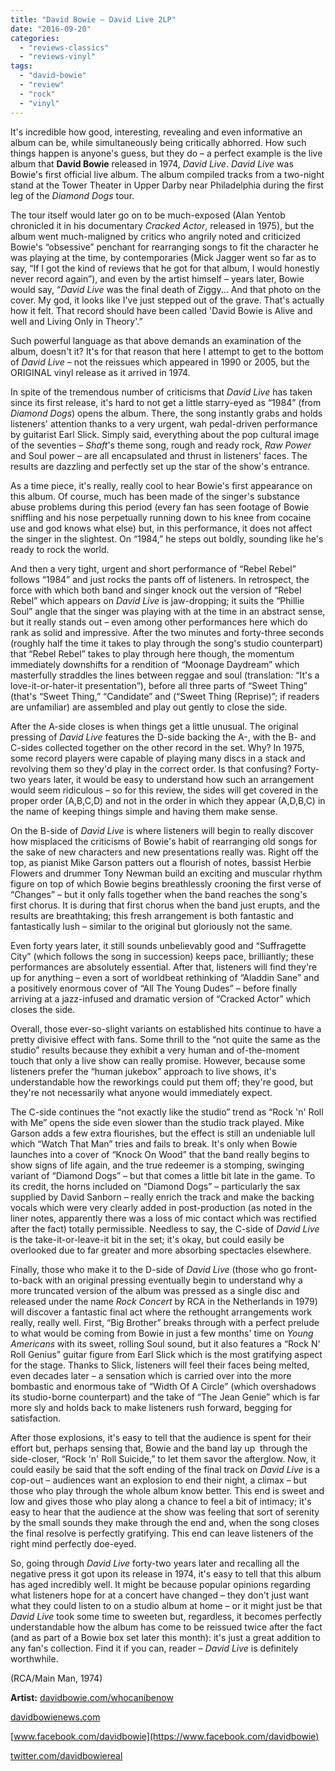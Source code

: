 ```yaml
---
title: "David Bowie – David Live 2LP"
date: "2016-09-20"
categories: 
  - "reviews-classics"
  - "reviews-vinyl"
tags: 
  - "david-bowie"
  - "review"
  - "rock"
  - "vinyl"
---
```


It's incredible how good, interesting, revealing and even informative an album can be, while simultaneously being critically abhorred. How such things happen is anyone's guess, but they do – a perfect example is the live album that **David Bowie** released in 1974, _David Live_. _David Live_ was Bowie's first official live album. The album compiled tracks from a two-night stand at the Tower Theater in Upper Darby near Philadelphia during the first leg of the _Diamond Dogs_ tour.

The tour itself would later go on to be much-exposed (Alan Yentob chronicled it in his documentary _Cracked Actor_, released in 1975), but the album went much-maligned by critics who angrily noted and criticized Bowie's “obsessive” penchant for rearranging songs to fit the character he was playing at the time, by contemporaries (Mick Jagger went so far as to say, “If I got the kind of reviews that he got for that album, I would honestly never record again”), and even by the artist himself – years later, Bowie would say, “_David Live_ was the final death of Ziggy... And that photo on the cover. My god, it looks like I've just stepped out of the grave. That's actually how it felt. That record should have been called 'David Bowie is Alive and well and Living Only in Theory'.”

Such powerful language as that above demands an examination of the album, doesn't it? It's for that reason that here I attempt to get to the bottom of _David Live_ – not the reissues which appeared in 1990 or 2005, but the ORIGINAL vinyl release as it arrived in 1974.

In spite of the tremendous number of criticisms that _David Live_ has taken since its first release, it's hard to not get a little starry-eyed as “1984” (from _Diamond Dogs_) opens the album. There, the song instantly grabs and holds listeners' attention thanks to a very urgent, wah pedal-driven performance by guitarist Earl Slick. Simply said, everything about the pop cultural image of the seventies – _Shaft_'s theme song, rough and ready rock, _Raw Power_ and Soul power – are all encapsulated and thrust in listeners' faces. The results are dazzling and perfectly set up the star of the show's entrance.

As a time piece, it's really, really cool to hear Bowie's first appearance on this album. Of course, much has been made of the singer's substance abuse problems during this period (every fan has seen footage of Bowie sniffling and his nose perpetually running down to his knee from cocaine use and god knows what else) but, in this performance, it does not affect the singer in the slightest. On “1984,” he steps out boldly, sounding like he's ready to rock the world.

And then a very tight, urgent and short performance of “Rebel Rebel” follows “1984” and just rocks the pants off of listeners. In retrospect, the force with which both band and singer knock out the version of “Rebel Rebel” which appears on _David Live_ is jaw-dropping; it suits the “Phillie Soul” angle that the singer was playing with at the time in an abstract sense, but it really stands out – even among other performances here which do rank as solid and impressive. After the two minutes and forty-three seconds (roughly half the time it takes to play through the song's studio counterpart) that “Rebel Rebel” takes to play through here though, the momentum immediately downshifts for a rendition of “Moonage Daydream” which masterfully straddles the lines between reggae and soul (translation: “It's a love-it-or-hater-it presentation”), before all three parts of “Sweet Thing” (that's “Sweet Thing,” “Candidate” and (“Sweet Thing (Reprise)”; if readers are unfamiliar) are assembled and play out gently to close the side.

After the A-side closes is when things get a little unusual. The original pressing of _David Live_ features the D-side backing the A-, with the B- and C-sides collected together on the other record in the set. Why? In 1975, some record players were capable of playing many discs in a stack and revolving them so they'd play in the correct order. Is that confusing? Forty-two years later, it would be easy to understand how such an arrangement would seem ridiculous – so for this review, the sides will get covered in the proper order (A,B,C,D) and not in the order in which they appear (A,D,B,C) in the name of keeping things simple and having them make sense.

On the B-side of _David Live_ is where listeners will begin to really discover how misplaced the criticisms of Bowie's habit of rearranging old songs for the sake of new characters and new presentations really was. Right off the top, as pianist Mike Garson patters out a flourish of notes, bassist Herbie Flowers and drummer Tony Newman build an exciting and muscular rhythm figure on top of which Bowie begins breathlessly crooning the first verse of “Changes” – but it only falls together when the band reaches the song's first chorus. It is during that first chorus when the band just erupts, and the results are breathtaking; this fresh arrangement is both fantastic and fantastically lush – similar to the original but gloriously not the same.

Even forty years later, it still sounds unbelievably good and “Suffragette City” (which follows the song in succession) keeps pace, brilliantly; these performances are absolutely essential. After that, listeners will find they're up for anything – even a sort of worldbeat rethinking of “Aladdin Sane” and a positively enormous cover of “All The Young Dudes” – before finally arriving at a jazz-infused and dramatic version of “Cracked Actor” which closes the side.

Overall, those ever-so-slight variants on established hits continue to have a pretty divisive effect with fans. Some thrill to the “not quite the same as the studio” results because they exhibit a very human and of-the-moment touch that only a live show can really promise. However, because some listeners prefer the “human jukebox” approach to live shows, it's understandable how the reworkings could put them off; they're good, but they're not necessarily what anyone would immediately expect.

The C-side continues the “not exactly like the studio” trend as “Rock 'n' Roll with Me” opens the side even slower than the studio track played. Mike Garson adds a few extra flourishes, but the effect is still an undeniable lull which “Watch That Man” tries and fails to break. It's only when Bowie launches into a cover of “Knock On Wood” that the band really begins to show signs of life again, and the true redeemer is a stomping, swinging variant of “Diamond Dogs” – but that comes a little bit late in the game. To its credit, the horns included on “Diamond Dogs” – particularly the sax supplied by David Sanborn – really enrich the track and make the backing vocals which were very clearly added in post-production (as noted in the liner notes, apparently there was a loss of mic contact which was rectified after the fact) totally permissible. Needless to say, the C-side of _David Live_ is the take-it-or-leave-it bit in the set; it's okay, but could easily be overlooked due to far greater and more absorbing spectacles elsewhere.

Finally, those who make it to the D-side of _David Live_ (those who go front-to-back with an original pressing eventually begin to understand why a more truncated version of the album was pressed as a single disc and released under the name _Rock Concert_ by RCA in the Netherlands in 1979) will discover a fantastic final act where the rethought arrangements work really, really well. First, “Big Brother” breaks through with a perfect prelude to what would be coming from Bowie in just a few months' time on _Young Americans_ with its sweet, rolling Soul sound, but it also features a “Rock N' Roll Genius” guitar figure from Earl Slick which is the most gratifying aspect for the stage. Thanks to Slick, listeners will feel their faces being melted, even decades later – a sensation which is carried over into the more bombastic and enormous take of “Width Of A Circle” (which overshadows its studio-borne counterpart) and the take of “The Jean Genie” which is far more sly and holds back to make listeners rush forward, begging for satisfaction.

After those explosions, it's easy to tell that the audience is spent for their effort but, perhaps sensing that, Bowie and the band lay up  through the side-closer, “Rock 'n' Roll Suicide,” to let them savor the afterglow. Now, it could easily be said that the soft ending of the final track on _David Live_ is a cop-out – audiences want an explosion to end their night, a climax – but those who play through the whole album know better. This end is sweet and low and gives those who play along a chance to feel a bit of intimacy; it's easy to hear that the audience at the show was feeling that sort of serenity by the small sounds they make through the end and, when the song closes the final resolve is perfectly gratifying. This end can leave listeners of the right mind perfectly doe-eyed.

So, going through _David Live_ forty-two years later and recalling all the negative press it got upon its release in 1974, it's easy to tell that this album has aged incredibly well. It might be because popular opinions regarding what listeners hope for at a concert have changed – they don't just want what they could listen to on a studio album at home – or it might just be that _David Live_ took some time to sweeten but, regardless, it becomes perfectly understandable how the album has come to be reissued twice after the fact (and as part of a Bowie box set later this month): it's just a great addition to any fan's collection. Find it if you can, reader – _David Live_ is definitely worthwhile.

(RCA/Main Man, 1974)

**Artist:** [davidbowie.com/whocanibenow](http://davidbowie.com/whocanibenow/)

[davidbowienews.com](http://davidbowienews.com/)

[www.facebook.com/davidbowie](https://www.facebook.com/davidbowie)

[twitter.com/davidbowiereal](https://twitter.com/davidbowiereal?lang=en)
